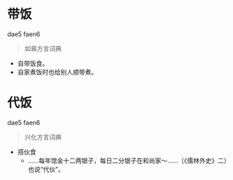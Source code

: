 # 带饭
dae5 faen6
> 如皋方言词典
- 自带饭食。
- 自家煮饭时也给别人顺带煮。

# 代饭
dae5 faen6
> 兴化方言词典
- 搭伙食
  - ……每年馆金十二两银子，每日二分银子在和尚家～……（《儒林外史》二）也说“代伙”。
